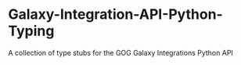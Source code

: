 # Galaxy-Integration-API-Python-Typing
A collection of type stubs for the GOG Galaxy Integrations Python API
